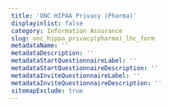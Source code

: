 ```yaml
--- 
 title: 'ONC HIPAA Privacy (Pharma)' 
 displayinlist: false 
 category: Information Assurance
 slug: onc_hippa_privacy(pharma)_lhc_form
 metadataName: ''
 metadataDescription: ''
 metadataStartQuestionnaireLabel: ''
 metadataStartQuestionnaireDescription: ''
 metadataInviteQuestionnaireLabel: ''
 metadataInviteQuestionnaireDescription: ''
 sitemapExclude: true
---
```

